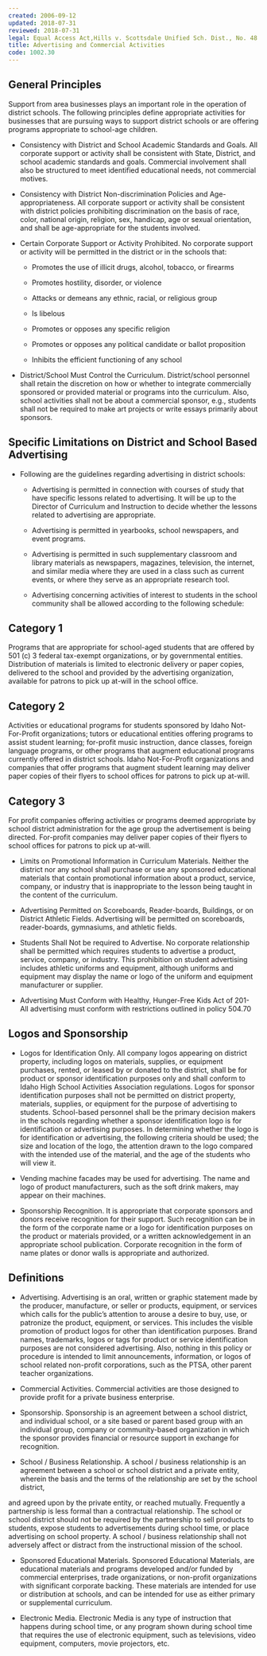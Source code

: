 ```yaml
---
created: 2006-09-12
updated: 2018-07-31
reviewed: 2018-07-31
legal: Equal Access Act,Hills v. Scottsdale Unified Sch. Dist., No. 48
title: Advertising and Commercial Activities
code: 1002.30
---
```



## General Principles

Support from area businesses plays an important role in the operation of district schools. The following principles define appropriate activities for businesses that are pursuing ways to support district schools or are offering programs appropriate to school-age children.


- Consistency with District and School Academic Standards and Goals. All corporate support or activity shall be consistent with State, District, and school academic standards and goals. Commercial involvement shall also be structured to meet identified educational needs, not commercial motives.


- Consistency with District Non-discrimination Policies and Age-appropriateness. All corporate support or activity shall be consistent with district policies prohibiting discrimination on the basis of race, color, national origin, religion, sex, handicap, age or sexual orientation, and shall be age-appropriate for the students involved.


- Certain Corporate Support or Activity Prohibited. No corporate support or activity will be permitted in the district or in the schools that:


    - Promotes the use of illicit drugs, alcohol, tobacco, or firearms

    - Promotes hostility, disorder, or violence

    - Attacks or demeans any ethnic, racial, or religious group

    - Is libelous

    - Promotes or opposes any specific religion

    - Promotes or opposes any political candidate or ballot proposition

    - Inhibits the efficient functioning of any school


- District/School Must Control the Curriculum. District/school personnel shall retain the discretion on how or whether to integrate commercially sponsored or provided material or programs into the curriculum. Also, school activities shall not be about a commercial sponsor, e.g., students shall not be required to make art projects or write essays primarily about sponsors.

## Specific Limitations on District and School Based Advertising


- Following are the guidelines regarding advertising in district schools:



    - Advertising is permitted in connection with courses of study that have specific lessons related to     advertising. It will be up to the Director of Curriculum and Instruction to decide whether the lessons     related to advertising are appropriate.

    - Advertising is permitted in yearbooks, school newspapers, and event programs.

    - Advertising is permitted in such supplementary classroom and library materials as newspapers,     magazines, television, the internet, and similar media where they are used in a class such as current     events, or where they serve as an appropriate research tool.

    - Advertising concerning activities of interest to students in the school community shall be allowed     according to the following schedule:

## Category 1

Programs that are appropriate for school-aged students that are offered by 501 (c) 3 federal tax-exempt organizations, or by governmental entities. Distribution of materials is limited to electronic delivery or paper copies, delivered to the school and provided by the advertising organization, available for patrons to pick up at-will in the school office.

## Category 2

Activities or educational programs for students sponsored by Idaho Not-For-Profit organizations; tutors or educational entities offering programs to assist student learning; for-profit music instruction, dance classes, foreign language programs, or other programs that augment educational programs currently offered in district schools. Idaho Not-For-Profit organizations and companies that offer programs that augment student learning may deliver paper copies of their flyers to school offices for patrons to pick up at-will.

## Category 3

For profit companies offering activities or programs deemed appropriate by school district administration for the age group the advertisement is being directed. For-profit companies may deliver paper copies of their flyers to school offices for patrons to pick up at-will.


- Limits on Promotional Information in Curriculum Materials. Neither the district nor any school shall purchase or use any sponsored educational materials that contain promotional information about a product, service, company, or industry that is inappropriate to the lesson being taught in the content of the curriculum.


- Advertising Permitted on Scoreboards, Reader-boards, Buildings, or on District Athletic Fields. Advertising will be permitted on scoreboards, reader-boards, gymnasiums, and athletic fields.


- Students Shall Not be required to Advertise. No corporate relationship shall be permitted which requires students to advertise a product, service, company, or industry. This prohibition on student advertising includes athletic uniforms and equipment, although uniforms and equipment may display the name or logo of the uniform and equipment manufacturer or supplier.


- Advertising Must Conform with Healthy, Hunger-Free Kids Act of 201- All advertising must conform with restrictions outlined in policy 504.70

## Logos and Sponsorship


- Logos for Identification Only. All company logos appearing on district property, including logos on materials, supplies, or equipment purchases, rented, or leased by or donated to the district, shall be for product or sponsor identification purposes only and shall conform to Idaho High School Activities Association regulations. Logos for sponsor identification purposes shall not be permitted on district property, materials, supplies, or equipment for the purpose of advertising to students. School-based personnel shall be the primary decision makers in the schools regarding whether a sponsor identification logo is for identification or advertising purposes. In determining whether the logo is for identification or advertising, the following criteria should be used; the size and location of the logo, the attention drawn to the logo compared with the intended use of the material, and the age of the students who will view it.


- Vending machine facades may be used for advertising. The name and logo of product manufacturers, such as the soft drink makers, may appear on their machines.


- Sponsorship Recognition. It is appropriate that corporate sponsors and donors receive recognition for their support. Such recognition can be in the form of the corporate name or a logo for identification purposes on the product or materials provided, or a written acknowledgement in an appropriate school publication. Corporate recognition in the form of name plates or donor walls is appropriate and authorized.

## Definitions


- Advertising. Advertising is an oral, written or graphic statement made by the producer, manufacture, or seller or products, equipment, or services which calls for the public’s attention to arouse a desire to buy, use, or patronize the product, equipment, or services. This includes the visible promotion of product logos for other than identification purposes. Brand names, trademarks, logos or tags for product or service identification purposes are not considered advertising. Also, nothing in this policy or procedure is intended to limit announcements, information, or logos of school related non-profit corporations, such as the PTSA, other parent teacher organizations.


- Commercial Activities. Commercial activities are those designed to provide profit for a private business enterprise.


- Sponsorship. Sponsorship is an agreement between a school district, and individual school, or a site based or parent based group with an individual group, company or community-based organization in which the sponsor provides financial or resource support in exchange for recognition.


- School / Business Relationship. A school / business relationship is an agreement between a school or school district and a private entity, wherein the basis and the terms of the relationship are set by the school district,



and agreed upon by the private entity, or reached mutually. Frequently a partnership is less formal than a contractual relationship. The school or school district should not be required by the partnership to sell products to students, expose students to advertisements during school time, or place advertising on school property. A school / business relationship shall not adversely affect or distract from the instructional mission of the school.


- Sponsored Educational Materials. Sponsored Educational Materials, are educational materials and programs developed and/or funded by commercial enterprises, trade organizations, or non-profit organizations with significant corporate backing. These materials are intended for use or distribution at schools, and can be intended for use as either primary or supplemental curriculum.


- Electronic Media. Electronic Media is any type of instruction that happens during school time, or any program shown during school time that requires the use of electronic equipment, such as televisions, video equipment, computers, movie projectors, etc.

